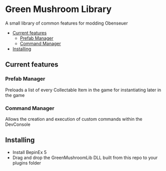 # Green Mushroom Library

A small library of common features for modding Obenseuer

- [Current features](#current-features)
  - [Prefab Manager](#prefab-manager)
  - [Command Manager](#command-manager)
- [Installing](#installing)

## Current features

### Prefab Manager

Preloads a list of every Collectable Item in the game for instantiating later in the game

### Command Manager

Allows the creation and execution of custom commands within the DevConsole

## Installing

- Install BepinEx 5
- Drag and drop the GreenMushroomLib DLL built from this repo to your plugins folder

